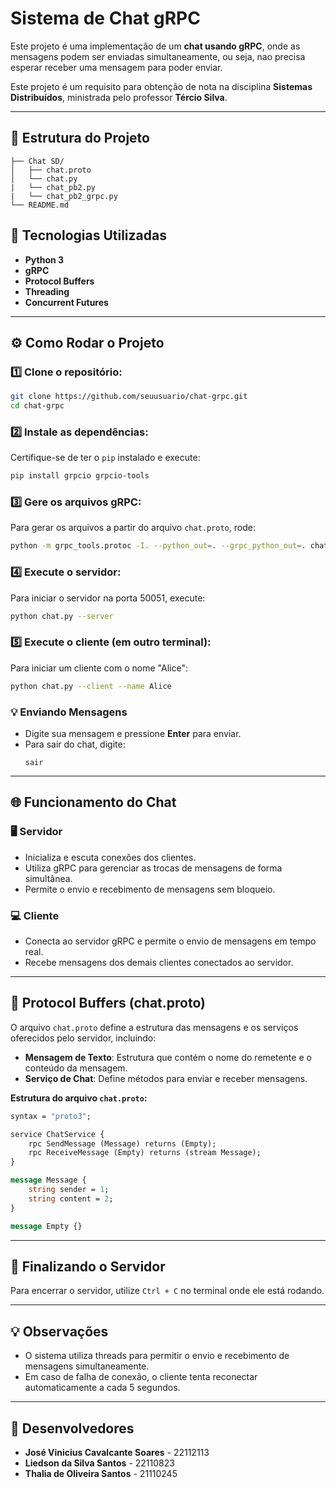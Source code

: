# Sistema de Chat gRPC

Este projeto é uma implementação de um **chat usando gRPC**, onde as mensagens podem ser enviadas simultaneamente, ou seja, nao precisa esperar receber uma mensagem para poder enviar.

Este projeto é um requisito para obtenção de nota na disciplina **Sistemas Distribuídos**, ministrada pelo professor **Tércio Silva**.

---

## 📂 Estrutura do Projeto
```
├── Chat SD/
│   ├── chat.proto
│   └── chat.py
|   └── chat_pb2.py
|   └── chat_pb2_grpc.py
└── README.md
```

## 🚀 Tecnologias Utilizadas
- **Python 3**
- **gRPC**
- **Protocol Buffers**
- **Threading**
- **Concurrent Futures**

---

## ⚙️ Como Rodar o Projeto

### 1️⃣ Clone o repositório:
```bash
git clone https://github.com/seuusuario/chat-grpc.git
cd chat-grpc
```

### 2️⃣ Instale as dependências:
Certifique-se de ter o `pip` instalado e execute:
```bash
pip install grpcio grpcio-tools
```

### 3️⃣ Gere os arquivos gRPC:
Para gerar os arquivos a partir do arquivo `chat.proto`, rode:
```bash
python -m grpc_tools.protoc -I. --python_out=. --grpc_python_out=. chat.proto
```

### 4️⃣ Execute o servidor:
Para iniciar o servidor na porta 50051, execute:
```bash
python chat.py --server
```

### 5️⃣ Execute o cliente (em outro terminal):
Para iniciar um cliente com o nome "Alice":
```bash
python chat.py --client --name Alice
```

### 💡 Enviando Mensagens
- Digite sua mensagem e pressione **Enter** para enviar.
- Para sair do chat, digite:  
  ```
  sair
  ```

---

## 🌐 Funcionamento do Chat

### 🖥️ Servidor
- Inicializa e escuta conexões dos clientes.
- Utiliza gRPC para gerenciar as trocas de mensagens de forma simultânea.
- Permite o envio e recebimento de mensagens sem bloqueio.

### 💻 Cliente
- Conecta ao servidor gRPC e permite o envio de mensagens em tempo real.
- Recebe mensagens dos demais clientes conectados ao servidor.

---

## 📝 Protocol Buffers (chat.proto)

O arquivo `chat.proto` define a estrutura das mensagens e os serviços oferecidos pelo servidor, incluindo:
- **Mensagem de Texto**: Estrutura que contém o nome do remetente e o conteúdo da mensagem.
- **Serviço de Chat**: Define métodos para enviar e receber mensagens.

**Estrutura do arquivo `chat.proto`:**
```proto
syntax = "proto3";

service ChatService {
    rpc SendMessage (Message) returns (Empty);
    rpc ReceiveMessage (Empty) returns (stream Message);
}

message Message {
    string sender = 1;
    string content = 2;
}

message Empty {}
```

---

## 🚩 Finalizando o Servidor
Para encerrar o servidor, utilize `Ctrl + C` no terminal onde ele está rodando.

---

## 💡 Observações
- O sistema utiliza threads para permitir o envio e recebimento de mensagens simultaneamente.
- Em caso de falha de conexão, o cliente tenta reconectar automaticamente a cada 5 segundos.

---

## 👥 Desenvolvedores
- **José Vinicius Cavalcante Soares** - 22112113  
- **Liedson da Silva Santos** - 22110823  
- **Thalia de Oliveira Santos** - 21110245  
